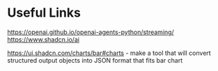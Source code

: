 # Useful Links
https://openai.github.io/openai-agents-python/streaming/
https://www.shadcn.io/ai

https://ui.shadcn.com/charts/bar#charts - make a tool that will convert structured output objects into JSON format that fits bar chart